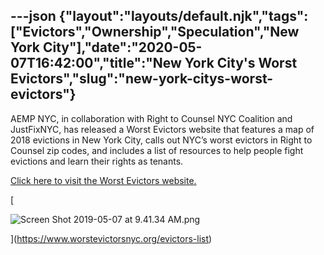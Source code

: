 ---json
{"layout":"layouts/default.njk","tags":["Evictors","Ownership","Speculation","New York City"],"date":"2020-05-07T16:42:00","title":"New York City's Worst Evictors","slug":"new-york-citys-worst-evictors"}
---

AEMP NYC, in collaboration with Right to Counsel NYC Coalition and JustFixNYC, has released a Worst Evictors website that features a map of 2018 evictions in New York City, calls out NYC’s worst evictors in Right to Counsel zip codes, and includes a list of resources to help people fight evictions and learn their rights as tenants.

[Click here to visit the Worst Evictors website.](http://www.worstevictorsnyc.org/)

[

![Screen Shot 2019-05-07 at 9.41.34 AM.png](https://images.squarespace-cdn.com/content/v1/52b7d7a6e4b0b3e376ac8ea2/1557247338122-2X3QCMXSHCQPLZTH7000/ke17ZwdGBToddI8pDm48kAvoSU33DiNJfZxzkwiRtegUqsxRUqqbr1mOJYKfIPR7LoDQ9mXPOjoJoqy81S2I8N_N4V1vUb5AoIIIbLZhVYxCRW4BPu10St3TBAUQYVKc8KjDHQMF9L94GBiFy8F-mI3USNSPl7I6ehU8PoqVrrrYSCmPZfUz-pP4QQ_R_pLs/Screen+Shot+2019-05-07+at+9.41.34+AM.png)

](https://www.worstevictorsnyc.org/evictors-list)